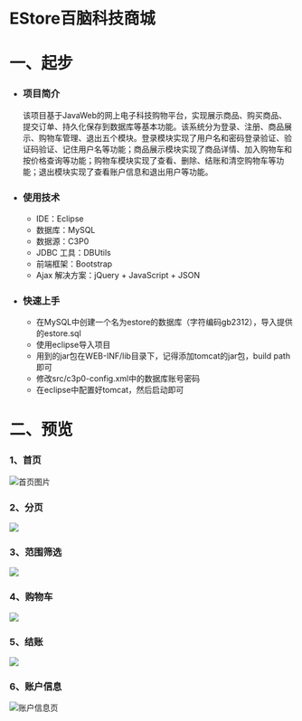 # EStore百脑科技商城

# 一、起步
- ### 项目简介

	该项目基于JavaWeb的网上电子科技购物平台，实现展示商品、购买商品、提交订单、持久化保存到数据库等基本功能。该系统分为登录、注册、商品展示、购物车管理、退出五个模块。登录模块实现了用户名和密码登录验证、验证码验证、记住用户名等功能；商品展示模块实现了商品详情、加入购物车和按价格查询等功能；购物车模块实现了查看、删除、结账和清空购物车等功能；退出模块实现了查看账户信息和退出用户等功能。

- ### 使用技术
	* IDE：Eclipse
	* 数据库：MySQL
	* 数据源：C3P0 
	* JDBC 工具：DBUtils
	* 前端框架：Bootstrap
	* Ajax 解决方案：jQuery + JavaScript + JSON

- ### 快速上手
	- 在MySQL中创建一个名为estore的数据库（字符编码gb2312），导入提供的estore.sql
	- 使用eclipse导入项目
	- 用到的jar包在WEB-INF/lib目录下，记得添加tomcat的jar包，build path即可
	- 修改src/c3p0-config.xml中的数据库账号密码
	- 在eclipse中配置好tomcat，然后启动即可


# 二、预览



### 1、首页

![首页图片](https://github.com/panyongkang/gitRepository/blob/master/EStore-master/img-folder/homepage.gif)

### 2、分页

![](https://i.imgur.com/IuFmvYt.png)

### 3、范围筛选

![](https://i.imgur.com/35SjE32.png)

### 4、购物车

![](https://i.imgur.com/5bczaKm.png)

### 5、结账

![](https://i.imgur.com/xPb2N4m.png)

### 6、账户信息
![账户信息页](https://github.com/panyongkang/gitRepository/blob/master/EStore-master/img-folder/account.png)

 

